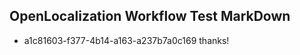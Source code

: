 ## OpenLocalization Workflow Test MarkDown
* a1c81603-f377-4b14-a163-a237b7a0c169 thanks!

<!--HONumber=Sep16_HO1-->


